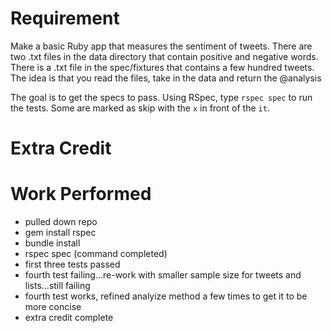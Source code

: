 # Requirement

Make a basic Ruby app that measures the sentiment of tweets. There are two .txt files in the data directory that contain positive and negative words. There is a .txt file in the spec/fixtures that contains a few hundred tweets.  The idea is that you read the files, take in the data and return the @analysis

The goal is to get the specs to pass.  Using RSpec, type `rspec spec` to run the tests. Some are marked as skip with the `x` in front of the `it`.

# Extra Credit

# Work Performed

* pulled down repo
* gem install rspec
* bundle install
* rspec spec (command completed)
* first three tests passed
* fourth test failing...re-work with smaller sample size for tweets and lists...still failing
* fourth test works, refined analyize method a few times to get it to be more concise
* extra credit complete
